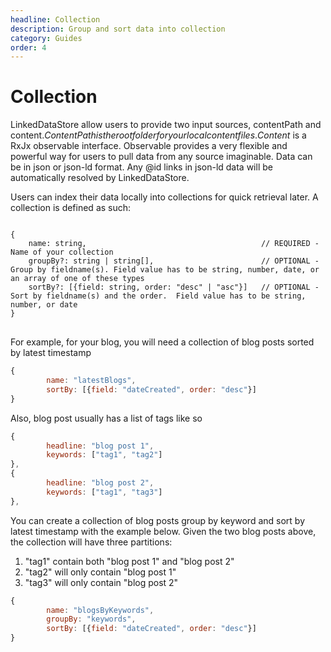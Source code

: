 ```yaml
---
headline: Collection
description: Group and sort data into collection
category: Guides
order: 4
---
```


# Collection

LinkedDataStore allow users to provide two input sources, contentPath and content$.  ContentPath is the root folder for your local content files.  Content$ is a RxJx observable interface.  Observable provides a very flexible and powerful way for users to pull data from any source imaginable.  Data can be in json or json-ld format.  Any @id links in json-ld data will be automatically resolved by LinkedDataStore.  

Users can index their data locally into collections for quick retrieval later.  A collection is defined as such:

<pre>
<code>
{
    name: string,                                       // REQUIRED - Name of your collection
    groupBy?: string | string[],                        // OPTIONAL - Group by fieldname(s). Field value has to be string, number, date, or an array of one of these types
    sortBy?: [{field: string, order: "desc" | "asc"}]   // OPTIONAL - Sort by fieldname(s) and the order.  Field value has to be string, number, or date
}
</code>
</pre>

For example, for your blog, you will need a collection of blog posts sorted by latest timestamp

```js
{
        name: "latestBlogs",
        sortBy: [{field: "dateCreated", order: "desc"}]
}
```

Also, blog post usually has a list of tags like so

```js
{
        headline: "blog post 1",
        keywords: ["tag1", "tag2"]
},
{
        headline: "blog post 2",
        keywords: ["tag1", "tag3"]
},
```

You can create a collection of blog posts group by keyword and sort by latest timestamp with the example below.  Given the two blog posts above, the collection will have three partitions:

1. "tag1" contain both "blog post 1" and "blog post 2"
2. "tag2" will only contain "blog post 1"
3. "tag3" will only contain "blog post 2"

```js
{
        name: "blogsByKeywords",
        groupBy: "keywords",
        sortBy: [{field: "dateCreated", order: "desc"}]
}
```